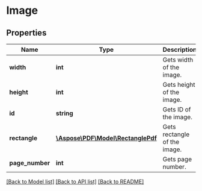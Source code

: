 # Image

## Properties
Name | Type | Description | Notes
------------ | ------------- | ------------- | -------------
**width** | **int** | Gets width of the image. | [optional] 
**height** | **int** | Gets height of the image. | [optional] 
**id** | **string** | Gets ID of the image. | [optional] 
**rectangle** | [**\Aspose\PDF\Model\RectanglePdf**](RectanglePdf.md) | Gets rectangle of the image. | [optional] 
**page_number** | **int** | Gets page number. | [optional] 

[[Back to Model list]](../README.md#documentation-for-models) [[Back to API list]](../README.md#documentation-for-api-endpoints) [[Back to README]](../README.md)


